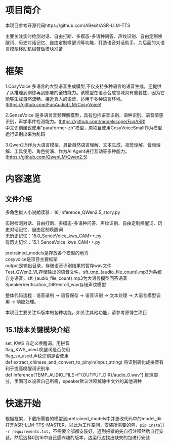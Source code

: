 # 项目简介

本项目参考开源代码https://github.com/ABexit/ASR-LLM-TTS

主要关注实时检测对话、自由打断、多模态-多语种问答、声纹识别、自由定制唤醒词、历史对话记忆、自由定制唤醒词等功能，打造语音对话助手，为后面的大语言模型移动机械臂做模块准备

# 框架
1.CosyVoice 多语言的大型语音生成模型,不仅支持多种语言的语音生成，还提供了从推理到训练再到部署的全栈能力。该模型在语音合成领域具有重要性，因为它能够生成自然流畅、接近真人的语音，适用于多种语言环境。 (https://github.com/FunAudioLLM/CosyVoice)

2.SenseVoice 是多语言音频理解模型，具有包括语音识别、语种识别、语音情感识别，声学事件检测能力。(https://github.com/modelscope/FunASR)  
中文识别建议使用"paraformer-zh"模型，原项目使用CosyVoiceSmall作为模型运行识别出来为乱码

3.Qwen2.5作为大语言模型，具备自然语言理解、文本生成、视觉理解、音频理解、工具使用、角色扮演、作为AI Agent进行互动等多种能力。(https://github.com/QwenLM/Qwen2.5)

# 内容速览
## 文件介绍
多角色拟人小说朗读器：16_Inference_QWen2.5_story.py

实时检测对话、自由打断、多模态-多语种问答、声纹识别、自由定制唤醒词、历史对话记忆、自由定制唤醒词  
无历史记忆：15.0_SenceVoice_kws_CAM++.py  
有历史记忆：15.1_SenceVoice_kws_CAM++.py  

pretrained_models是存放各个模型的地方  
cosyvoice是项目主要框架  
output是输出目录，存储语音识别结果的暂存wav文件  
Test_QWen2_VL存储输出的语音文件，sft_tmp_{audio_file_count}.mp3为系统自身语音，sft_{audio_file_count}.mp3为大语言模型回答语音  
SpeakerVerification_DIR\enroll_wav存储声纹模型  

整体代码流程：语音录制 -> 语音保存 -> 语音识别 -> 文本处理 -> 大语言模型调用 -> 响应处理。

本项目主要关注15版本的各种功能，如关注其他功能，请参考原博主项目

## 15.1版本关键模块介绍
set_KWS 自定义唤醒词，用拼音  
flag_KWS_used 唤醒词是否使用  
flag_sv_used 声纹识别是否使用  
def extract_chinese_and_convert_to_pinyin(input_string) 将识别转化成拼音有利于提高唤醒词识别率  
def Inference(TEMP_AUDIO_FILE=f"{OUTPUT_DIR}/audio_0.wav") 推理部分，里面可以设置自己所需，speaker默认注释掉除中文外的其他语种


# 快速开始
根据框架，下载所需要的模型到pretrained_models中并更改代码中的model_dir  
打开ASR-LLM-TTS-MASTER，以此为工作空间，安装所需要的包，`pip install -r requirements.txt`，不需要全部都安装好，遇到报错的先自行注释然后自行安装。然后选择0到16中自己感兴趣的版本，边运行边找出缺失的包进行安装
